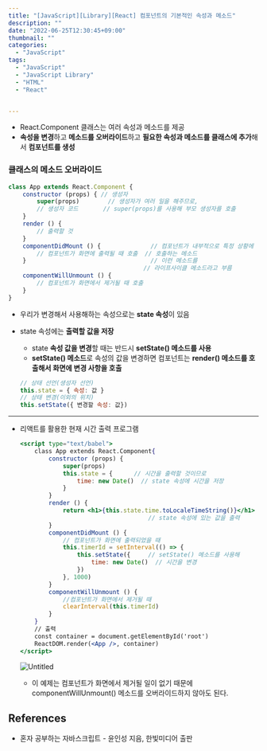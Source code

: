 ```yaml
---
title: "[JavaScript][Library][React] 컴포넌트의 기본적인 속성과 메소드"
description: ""
date: "2022-06-25T12:30:45+09:00"
thumbnail: ""
categories:
  - "JavaScript"
tags:
  - "JavaScript"
  - "JavaScript Library"
  - "HTML"
  - "React"


---
```

<!--more-->

- React.Component 클래스는 여러 속성과 메소드를 제공
- **속성을 변경**하고 **메소드를 오버라이드**하고 **필요한 속성과 메소드를 클래스에 추가**해서 **컴포넌트를 생성**

### 클래스의 메소드 오버라이드

```jsx
class App extends React.Component {
	constructor (props) { // 생성자
		super(props)        // 생성자가 여러 일을 해주므로,
		// 생성자 코드       // super(props)를 사용해 부모 생성자를 호출
	}
	render () {
		// 출력할 것
	}
	componentDidMount () {              // 컴포넌트가 내부적으로 특정 상황에
		// 컴포넌트가 화면에 출력될 때 호출  // 호출하는 메소드
	}                                   // 이런 메소드를
                                      // 라이프사이클 메소드라고 부름
	componentWillUnmount () {
		// 컴포넌트가 화면에서 제거될 때 호출
	}
}
```

- 우리가 변경해서 사용해하는 속성으로는 **state 속성**이 있음
- state 속성에는 **출력할 값을 저장**
    - state **속성 값을 변경**할 때는 반드시 **setState() 메소드를 사용**
    - **setState() 메소드**로 속성의 값을 변경하면 컴포넌트는 **render() 메소드를 호출해서 화면에 변경 사항을 호출**
    
    ```jsx
    // 상태 선언(생성자 선언)
    this.state = { 속성: 값 }
    // 상태 변경(이외의 위치)
    this.setState({ 변경할 속성: 값})
    ```
    

---

- 리액트를 활용한 현재 시간 출력 프로그램
    
    ```jsx
    <script type="text/babel">
    	class App extends React.Component{
    		constructor (props) {
    			super(props)
    			this.state = {      // 시간을 출력할 것이므로
    				time: new Date()  // state 속성에 시간을 저장
    			}
    		}
    		render () {
    			return <h1>{this.state.time.toLocaleTimeString()}</h1>
    									// state 속성에 있는 값을 출력
    		}
    		componentDidMount () {
    			// 컴포넌트가 화면에 출력되었을 때
    			this.timerId = setInterval(() => {
    				this.setState({     // setState() 메소드를 사용해
    					time: new Date()  // 시간을 변경
    				})
    			}, 1000)
    		}
    		componentWillUnmount () {
    			//컴포넌트가 화면에서 제거될 때
    			clearInterval(this.timerId)
    		}
    	}
    	// 출력
    	const container = document.getElementById('root')
    	ReactDOM.render(<App />, container)
    </script>
    ```
    
    ![Untitled](/images/lang_javascript/study_3/JavaScript_컴포넌트의_기본적인_속성과_메소드/Untitled.png)
    
    - 이 예제는 컴포넌트가 화면에서 제거될 일이 없기 때문에 componentWillUnmount() 메소드를 오버라이드하지 않아도 된다.

## References

- 혼자 공부하는 자바스크립트 - 윤인성 지음, 한빛미디어 출판